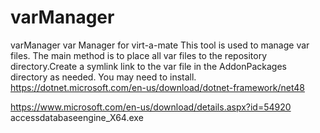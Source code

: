 # varManager
varManager
var Manager for virt-a-mate
This tool is used to manage var files.
The main method is to place all var files to the repository directory.Create a symlink link to the var file in the AddonPackages directory as needed.
You may need to install.
https://dotnet.microsoft.com/en-us/download/dotnet-framework/net48

https://www.microsoft.com/en-us/download/details.aspx?id=54920 accessdatabaseengine_X64.exe
